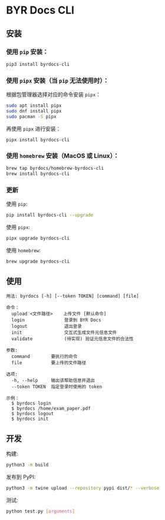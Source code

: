 # BYR Docs CLI

## 安装

### 使用 `pip` 安装：
```bash
pip3 install byrdocs-cli
```

### 使用 `pipx` 安装（当 `pip` 无法使用时）：

根据包管理器选择对应的命令安装 `pipx`：
```bash
sudo apt install pipx
sudo dnf install pipx
sudo pacman -S pipx
```

再使用 `pipx` 进行安装：
```
pipx install byrdocs-cli   
```

### 使用 `homebrew` 安装（MacOS 或 Linux）：
```zsh
brew tap byrdocs/homebrew-byrdocs-cli
brew install byrdocs-cli
```

### 更新

使用 `pip`:
```bash
pip install byrdocs-cli --upgrade 
```

使用 `pipx`:
```bash
pipx upgrade byrdocs-cli
```

使用 `homebrew`:
```zsh
brew upgrade byrdocs-cli
```

## 使用

```
用法: byrdocs [-h] [--token TOKEN] [command] [file]

命令：
  upload <文件路径>    上传文件 [默认命令]
  login               登录到 BYR Docs
  logout              退出登录
  init                交互式生成文件元信息文件
  validate            (待实现) 验证元信息文件的合法性

参数:
  command        要执行的命令
  file           要上传的文件路径

选项:
  -h, --help     输出该帮助信息并退出
  --token TOKEN  指定登录时使用的 token

示例：
  $ byrdocs login
  $ byrdocs /home/exam_paper.pdf
  $ byrdocs logout
  $ byrdocs init
```

## 开发

构建:

```bash
python3 -m build
```


发布到 PyPI:
```bash
python3 -m twine upload --repository pypi dist/* --verbose
```

测试:
```bash
python test.py [arguments]
```
